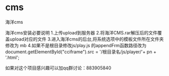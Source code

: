 # cms
海洋cms

海洋cms安装必要说明
1.上传upload到服务器
2.将海洋CMS.rar解压后的文件覆盖upload对应的文件
3.进入海洋cms的后台,将系统选项中的模板文件所在文件夹修改为 mb
4.如果不是根目录修改js/play.js 的appendFrm函数路径改为 document.getElementById("cciframe").src = '/根目录名/js/player/'+ pn + '.html';

如果对这个项目感兴趣可以加qq群讨论：883905840

